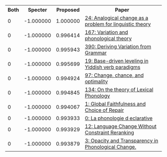 <html><table><tr>
<th>Both</th>
<th>Specter</th>
<th>Proposed</th>
<th>Paper</th>
</tr>
<tr>
<td>0</td>
<td>-1.000000</td>
<td>1.000000</td>
<td><a href="https://www.semanticscholar.org/paper/26c283afad9ccfd607e2439405020b15e0a7e402">24: Analogical change as a problem for linguistic theory</a></td>
</tr>
<tr>
<td>0</td>
<td>-1.000000</td>
<td>0.996414</td>
<td><a href="https://www.semanticscholar.org/paper/221e6f6d53e0a790a7750110f7012784362a88f8">167: Variation and phonological theory</a></td>
</tr>
<tr>
<td>0</td>
<td>-1.000000</td>
<td>0.995943</td>
<td><a href="https://www.semanticscholar.org/paper/9940eb4dc49b3c2320ae38bec7d814c30effdd77">390: Deriving Variation from Grammar</a></td>
</tr>
<tr>
<td>0</td>
<td>-1.000000</td>
<td>0.995699</td>
<td><a href="https://www.semanticscholar.org/paper/5c5958c8151ac69e42ea1494a44bffd03c4630e9">19: Base-driven leveling in Yiddish verb paradigms</a></td>
</tr>
<tr>
<td>0</td>
<td>-1.000000</td>
<td>0.994924</td>
<td><a href="https://www.semanticscholar.org/paper/f60ca8835acfeaf4f29ea8821edfe1de423cab05">97: Change, chance, and optimality</a></td>
</tr>
<tr>
<td>0</td>
<td>-1.000000</td>
<td>0.994845</td>
<td><a href="https://www.semanticscholar.org/paper/a39abffee10f8a42a6dadaa8c30e78156aece4fb">134: On the theory of Lexical Phonology</a></td>
</tr>
<tr>
<td>0</td>
<td>-1.000000</td>
<td>0.994067</td>
<td><a href="https://www.semanticscholar.org/paper/f87cb77875b1d401ceea6bcc0f9518fc9586c5e0">1: Global Faithfulness and Choice of Repair</a></td>
</tr>
<tr>
<td>0</td>
<td>-1.000000</td>
<td>0.993933</td>
<td><a href="https://www.semanticscholar.org/paper/5f74933a88406dd4ded265d7a7cbc2c0830c07f4">0: La phonologie d eclarative</a></td>
</tr>
<tr>
<td>0</td>
<td>-1.000000</td>
<td>0.993929</td>
<td><a href="https://www.semanticscholar.org/paper/a014c4936797af84ab2caf020569db40e7559780">12: Language Change Without Constraint Reranking</a></td>
</tr>
<tr>
<td>0</td>
<td>-1.000000</td>
<td>0.993879</td>
<td><a href="https://www.semanticscholar.org/paper/4818d242bc917ac5f476d822ccfe21601051f392">3: Opacity and Transparency in Phonological Change.</a></td>
</tr>
</table></html>
